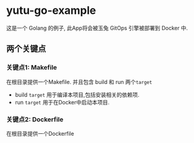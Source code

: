 # yutu-go-example
这是一个 Golang 的例子, 此App将会被玉兔 GitOps 引擎被部署到 Docker 中.
## 两个关键点
### 关键点1: Makefile
在根目录提供一个Makefile. 并且包含 build 和 run 两个`target`
- build `target`
  用于编译本项目,包括安装相关的依赖项.
- run `target`
  用于在Docker中启动本项目.
### 关键点2: Dockerfile
在根目录提供一个Dockerfile
